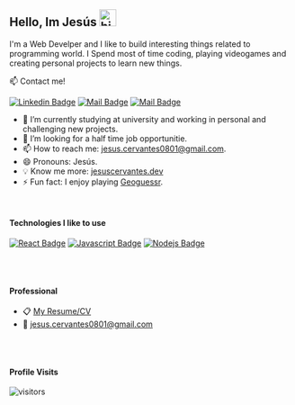 ## Hello, Im Jesús <img src="https://c.tenor.com/mB_RRFIeBZsAAAAd/pug-music.gif" width="30px" alt="hi">

I'm a Web Develper and I like to build interesting things related to programming world. I Spend most of time coding, playing videogames and creating personal projects to learn new things.

:mailbox: Contact me!

[![Linkedin Badge](https://img.shields.io/badge/-Jesuscc9-0e76a8?style=flat&labelColor=0e76a8&logo=linkedin&logoColor=white)](https://www.linkedin.com/in/Jesuscc989/) [![Mail Badge](https://img.shields.io/badge/-@jesuscc9-e84393?style=flat&labelColor=e84393&logo=instagram&logoColor=white)](https://www.instagram.com/jesuscc989/) [![Mail Badge](https://img.shields.io/badge/-jesus.cervantes0801-c0392b?style=flat&labelColor=c0392b&logo=gmail&logoColor=white)](mailto:jesus.cervantes@gmail.com)

<!-- TODO: Add last video link -->

- 🔭 I’m currently studying at university and working in personal and challenging new projects.
- 🤔 I’m looking for a half time job opportunitie.
- 📫 How to reach me: jesus.cervantes0801@gmail.com.
- 😄 Pronouns: Jesús.
- 💡 Know me more: <a href="https://www.jesuscervantes.dev/">jesuscervantes.dev</a>
- ⚡ Fun fact: I enjoy playing <a href="https://www.geoguessr.com/">Geoguessr</a>.

<br>

#### Technologies I like to use

<!-- TODO: Make technologies links takes you to repositories -->

[![React Badge](https://img.shields.io/badge/-React-61DBFB?style=for-the-badge&labelColor=black&logo=react&logoColor=61DBFB)](#) [![Javascript Badge](https://img.shields.io/badge/-Javascript-F0DB4F?style=for-the-badge&labelColor=black&logo=javascript&logoColor=F0DB4F)](#) [![Nodejs Badge](https://img.shields.io/badge/-Nodejs-3C873A?style=for-the-badge&labelColor=black&logo=node.js&logoColor=3C873A)](#)

<br />
<br />

#### Professional

- 📋 [My Resume/CV](https://github.com/Jesuscc9/Jesuscc9/blobl/main/CV.pdf)
- 📧 jesus.cervantes0801@gmail.com

<br />
<br />

#### Profile Visits

![visitors](https://visitor-badge.glitch.me/badge?page_id=Jesuscc9.Jesuscc9)
